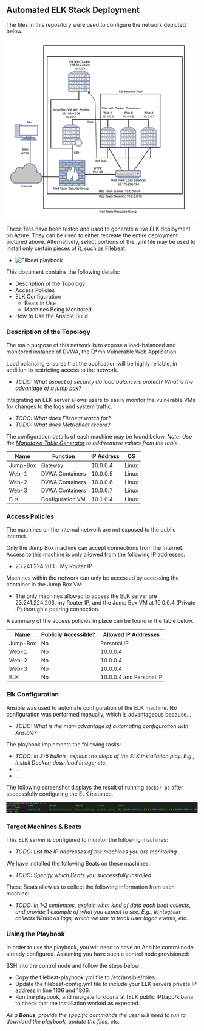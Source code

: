 ## Automated ELK Stack Deployment

The files in this repository were used to configure the network depicted below.

![Elk-Diagram](Diagrams/Elk-Diagram.png)

These files have been tested and used to generate a live ELK deployment on Azure. They can be used to either recreate the entire deployment pictured above. Alternatively, select portions of the .yml file may be used to install only certain pieces of it, such as Filebeat.

  - ![Filbeat playbook](filebeat-playbook.yml)

This document contains the following details:
- Description of the Topology
- Access Policies
- ELK Configuration
  - Beats in Use
  - Machines Being Monitored
- How to Use the Ansible Build


### Description of the Topology

The main purpose of this network is to expose a load-balanced and monitored instance of DVWA, the D*mn Vulnerable Web Application.

Load balancing ensures that the application will be highly reliable, in addition to restricting access to the network.
- _TODO: What aspect of security do load balancers protect? What is the advantage of a jump box?_


Integrating an ELK server allows users to easily monitor the vulnerable VMs for changes to the logs and system traffic.
- _TODO: What does Filebeat watch for?_
- _TODO: What does Metricbeat record?_

The configuration details of each machine may be found below.
_Note: Use the [Markdown Table Generator](http://www.tablesgenerator.com/markdown_tables) to add/remove values from the table_.

| Name     | Function         | IP Address | OS    |
|----------|------------------|------------|-------|
| Jump-Box | Gateway          | 10.0.0.4   | Linux |
| Web-1    | DVWA Containers  | 10.0.0.5   | Linux |
| Web-2    | DVWA Containers  | 10.0.0.6   | Linux |
| Web-3    | DVWA Containers  | 10.0.0.7   | Linux |
| ELK      | Configuration VM | 10.1.0.4   | Linux |

### Access Policies

The machines on the internal network are not exposed to the public Internet. 

Only the Jump Box machine can accept connections from the Internet. Access to this machine is only allowed from the following IP addresses:
- 23.241.224.203 - My Router IP

Machines within the network can only be accessed by accessing the container in the Jump Box VM.
- The only machines allowed to access the ELK server are 23.241.224.203, my Router IP, and the Jump Box VM at 10.0.0.4 (Private IP) thorugh a peering connection.

A summary of the access policies in place can be found in the table below.

| Name     | Publicly Accessible? | Allowed IP Addresses     |
|----------|----------------------|--------------------------|
| Jump-Box | No                   | Personal IP              |
| Web-1    | No                   | 10.0.0.4                 |
| Web-2    | No                   | 10.0.0.4                 |
| Web-3    | No                   | 10.0.0.4                 |
| ELK      | No                   | 10.0.0.4 and Personal IP |

### Elk Configuration

Ansible was used to automate configuration of the ELK machine. No configuration was performed manually, which is advantageous because...
- _TODO: What is the main advantage of automating configuration with Ansible?_

The playbook implements the following tasks:
- _TODO: In 3-5 bullets, explain the steps of the ELK installation play. E.g., install Docker; download image; etc._
- ...
- ...

The following screenshot displays the result of running `docker ps` after successfully configuring the ELK instance.

![Path with the name of docker ps output](Images/docker_ps.png)

### Target Machines & Beats
This ELK server is configured to monitor the following machines:
- _TODO: List the IP addresses of the machines you are monitoring_

We have installed the following Beats on these machines:
- _TODO: Specify which Beats you successfully installed_

These Beats allow us to collect the following information from each machine:
- _TODO: In 1-2 sentences, explain what kind of data each beat collects, and provide 1 example of what you expect to see. E.g., `Winlogbeat` collects Windows logs, which we use to track user logon events, etc._

### Using the Playbook
In order to use the playbook, you will need to have an Ansible control node already configured. Assuming you have such a control node provisioned: 

SSH into the control node and follow the steps below:
- Copy the filebeat-playbook.yml file to /etc/ansible/roles.
- Update the filebeat-config.yml file to include your ELK servers private IP address in line 1106 and 1806.
- Run the playbook, and navigate to kibana at [ELK public IP]/app/kibana to check that the installation worked as expected.


_As a **Bonus**, provide the specific commands the user will need to run to download the playbook, update the files, etc._
